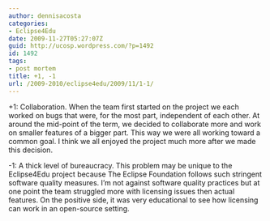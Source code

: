 ```yaml
---
author: dennisacosta
categories:
- Eclipse4Edu
date: 2009-11-27T05:27:07Z
guid: http://ucosp.wordpress.com/?p=1492
id: 1492
tags:
- post mortem
title: +1, -1
url: /2009-2010/eclipse4edu/2009/11/1-1/
---
```


+1: Collaboration. When the team first started on the project we each worked on bugs that were, for the most part, independent of each other. At around the mid-point of the term, we decided to collaborate more and work on smaller features of a bigger part. This way we were all working toward a common goal. I think we all enjoyed the project much more after we made this decision.

-1: A thick level of bureaucracy. This problem may be unique to the Eclipse4Edu project because The Eclipse Foundation follows such stringent software quality measures. I&#8217;m not against software quality practices but at one point the team struggled more with licensing issues then actual features. On the positive side, it was very educational to see how licensing can work in an open-source setting.